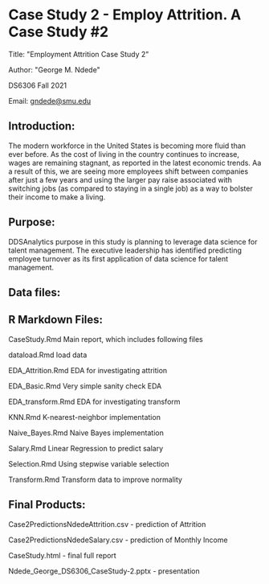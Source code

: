 # Case Study 2 - Employ Attrition. A Case Study #2

Title: "Employment Attrition Case Study 2"

Author: "George M. Ndede" 

DS6306 Fall 2021

Email: gndede@smu.edu


## Introduction:

The modern workforce in the United States is becoming more fluid than ever before. 
As the cost of living in the country continues to increase, wages are remaining stagnant, as reported 
in the latest economic trends. Aa a result of this, we are seeing more employees shift between companies 
after just a few years and using the larger pay raise associated with switching jobs 
(as compared to staying in a single job) as a way to bolster their income to make a living.

## Purpose:

DDSAnalytics purpose in this study is planning to leverage data science for 
talent management. The executive leadership has identified predicting employee 
turnover as its first application of data science for talent management.

## Data files:

## R Markdown Files:

CaseStudy.Rmd      Main report, which includes following files


dataload.Rmd       load data

EDA_Attrition.Rmd  EDA for investigating attrition

EDA_Basic.Rmd      Very simple sanity check EDA

EDA_transform.Rmd  EDA for investigating transform

KNN.Rmd            K-nearest-neighbor implementation

Naive_Bayes.Rmd    Naive Bayes implementation

Salary.Rmd         Linear Regression to predict salary

Selection.Rmd  Using stepwise variable selection

Transform.Rmd      Transform data to improve normality

## Final Products:

Case2PredictionsNdedeAttrition.csv 		- prediction of Attrition

Case2PredictionsNdedeSalary.csv    		- prediction of Monthly Income

CaseStudy.html                      	- final full report

Ndede_George_DS6306_CaseStudy-2.pptx    - presentation
